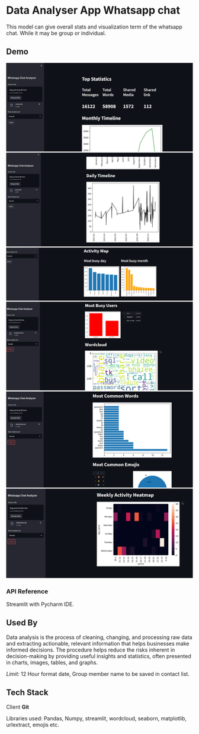 
# Data Analyser App Whatsapp chat

This model can give overall stats and visualization term of the whatsapp chat.
While it may be group or individual.

## Demo

![Screenshot](screenshot/1.png)
![Screenshot](screenshot/2.png)
![Screenshot](screenshot/3.png)
![Screenshot](screenshot/4.png)
![Screenshot](screenshot/5.png)
![Screenshot](screenshot/6.png)

### API Reference
Streamlit with Pycharm IDE.

## Used By
Data analysis is the process of cleaning, changing, and processing raw data and extracting actionable, relevant information that helps businesses make informed decisions. The procedure helps reduce the risks inherent in decision-making by providing useful insights and statistics, often presented in charts, images, tables, and graphs.


*Limit:* 12 Hour format date, Group member name to be saved in contact list.
## Tech Stack
Client **Git**

Libraries used: Pandas, Numpy, streamlit, wordcloud, seaborn, matplotlib, urlextract, emojis etc.

